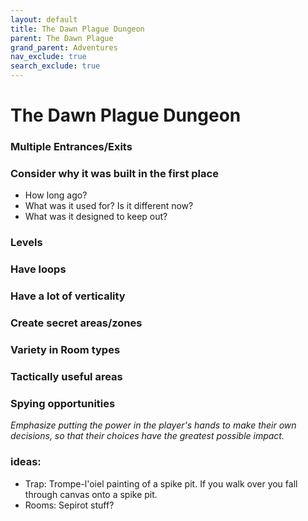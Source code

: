 ```yaml
---
layout: default
title: The Dawn Plague Dungeon
parent: The Dawn Plague
grand_parent: Adventures
nav_exclude: true
search_exclude: true
---
```


# The Dawn Plague Dungeon

### Multiple Entrances/Exits

### Consider why it was built in the first place
- How long ago?
- What was it used for? Is it different now?
- What was it designed to keep out?

### Levels

### Have loops

### Have a lot of verticality

### Create secret areas/zones

### Variety in Room types

### Tactically useful areas

### Spying opportunities

_Emphasize putting the power in the player's hands to make their own decisions, so that their choices have the greatest possible impact._

### ideas:
- Trap: Trompe-l'oiel painting of a spike pit. If you walk over you fall through canvas onto a spike pit.
- Rooms: Sepirot stuff?
